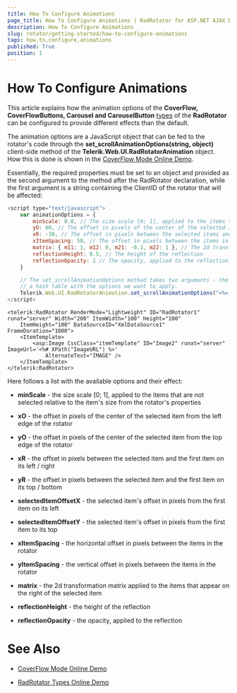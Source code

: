 ```yaml
---
title: How To Configure Animations
page_title: How To Configure Animations | RadRotator for ASP.NET AJAX Documentation
description: How To Configure Animations
slug: rotator/getting-started/how-to-configure-animations
tags: how,to,configure,animations
published: True
position: 1
---
```


# How To Configure Animations

This article explains how the animation options of the **CoverFlow, CoverFlowButtons, Carousel and CarouselButton** [types](http://demos.telerik.com/aspnet-ajax/rotator/examples/rotatortypes/defaultcs.aspx) of the **RadRotator** can be configured to provide different effects than the default.

The animation options are a JavaScript object that can be fed to the rotator's code through the **set_scrollAnimationOptions(string, object)** client-side method of the **Telerik.Web.UI.RadRotatorAnimation** object. How this is done is shown in the [CoverFlow Mode Online Demo](http://demos.telerik.com/aspnet-ajax/rotator/examples/coverflowmode/defaultcs.aspx).

Essentially, the required properties must be set to an object and provided as the second argument to the method after the RadRotator declaration, while the first argument is a string containing the ClientID of the rotator that will be affected:

````JavaScript
<script type="text/javascript">
	var animationOptions = {
		minScale: 0.8, // The size scale [0; 1], applied to the items that are not selected.
		yO: 60, // The offset in pixels of the center of the selected item from the top edge of the rotator.
		xR: -30, // The offset in pixels between the selected items and the first item on the left and on the right of the selected item.
		xItemSpacing: 50, // The offset in pixels between the items in the rotator.
		matrix: { m11: 1, m12: 0, m21: -0.1, m22: 1 }, // The 2d transformation matrix, applied to the items that appear on the right of the selected item.
		reflectionHeight: 0.5, // The height of the reflection
		reflectionOpacity: 1 // The opacity, applied to the reflection
	}

	// The set_scrollAnimationOptions method takes two arguments - the first one is the ClientID of the rotator, which we want to configure and the second one is
	// a hash table with the options we want to apply.
	Telerik.Web.UI.RadRotatorAnimation.set_scrollAnimationOptions("<%= RadRotator1.ClientID %>", animationOptions);
</script>
````

````ASP.NET
<telerik:RadRotator RenderMode="Lightweight" ID="RadRotator1" runat="server" Width="200" ItemWidth="100" Height="100"
	ItemHeight="100" DataSourceID="XmlDataSource1" FrameDuration="1000">
	<ItemTemplate>
		<asp:Image CssClass="itemTemplate" ID="Image2" runat="server" ImageUrl='<%# XPath("ImageURL") %>'
			AlternateText="IMAGE" />
	</ItemTemplate>
</telerik:RadRotator>
````

Here follows a list with the available options and their effect:

* **minScale** - the size scale [0; 1], applied to the items that are not selected relative to the item's size from the rotator's properties

* **xO** - the offset in pixels of the center of the selected item from the left edge of the rotator

* **yO** - the offset in pixels of the center of the selected item from the top edge of the rotator

* **xR** - the offset in pixels between the selected item and the first item on its left / right

* **yR** - the offset in pixels between the selected item and the first item on its top / bottom

* **selectedItemOffsetX** - the selected item's offset in pixels from the first item on its left

* **selectedItemOffsetY** - the selected item's offset in pixels from the first item to its top

* **xItemSpacing** - the horizontal offset in pixels between the items in the rotator

* **yItemSpacing** - the vertical offset in pixels between the items in the rotator

* **matrix** - the 2d transformation matrix applied to the items that appear on the right of the selected item

* **reflectionHeight** - the height of the reflection

* **reflectionOpacity** - the opacity, applied to the reflection

# See Also

 * [CoverFlow Mode Online Demo](http://demos.telerik.com/aspnet-ajax/rotator/examples/coverflowmode/defaultcs.aspx)

 * [RadRotator Types Online Demo](http://demos.telerik.com/aspnet-ajax/rotator/examples/rotatortypes/defaultcs.aspx)
